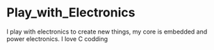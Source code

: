 # Play_with_Electronics
I play with electronics to create new things, my core is embedded and power electronics. I love C codding
